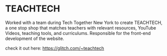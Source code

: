 TEACHTECH
=================

Worked with a team during Tech Together New York to create TEACHTECH, a one stop shop that matches teachers with relevant resources, YouTube Videos, teaching tools, and curriculums. Responsible for the front-end development of the website.

check it out here: https://glitch.com/~teachtech
